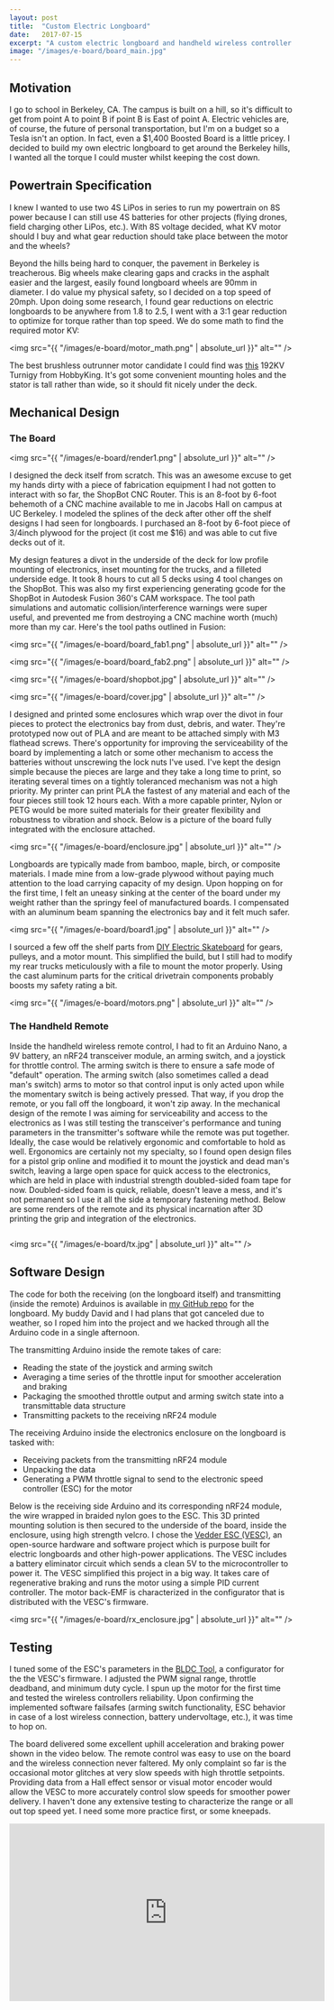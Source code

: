 ```yaml
---
layout: post
title:  "Custom Electric Longboard"
date:   2017-07-15
excerpt: "A custom electric longboard and handheld wireless controller."
image: "/images/e-board/board_main.jpg"
---
```


## Motivation

I go to school in Berkeley, CA. The campus is built on a hill, so it's difficult to get from point A to point B if point B is East of point A. Electric vehicles are, of course, the future of personal transportation, but I'm on a budget so a Tesla isn't an option. In fact, even a $1,400 Boosted Board is a little pricey. I decided to build my own electric longboard to get around the Berkeley hills, I wanted all the torque I could muster whilst keeping the cost down.

## Powertrain Specification

I knew I wanted to use two 4S LiPos in series to run my powertrain on 8S power because I can still use 4S batteries for other projects (flying drones, field charging other LiPos, etc.). With 8S voltage decided, what KV motor should I buy and what gear reduction should take place between the motor and the wheels?

Beyond the hills being hard to conquer, the pavement in Berkeley is treacherous. Big wheels make clearing gaps and cracks in the asphalt easier and the largest, easily found longboard wheels are 90mm in diameter. I do value my physical safety, so I decided on a top speed of 20mph. Upon doing some research, I found gear reductions on electric longboards to be anywhere from 1.8 to 2.5, I went with a 3:1 gear reduction to optimize for torque rather than top speed. We do some math to find the required motor KV: 

<span class="image main"><img src="{{ "/images/e-board/motor_math.png" | absolute_url }}" alt="" /></span>

The best brushless outrunner motor candidate I could find was <a target="\_blank" href="https://hobbyking.com/en_us/turnigy-aerodrive-sk3-6374-192kv-brushless-outrunner-motor.html?wrh_pdp=2">this</a> 192KV Turnigy from HobbyKing. It's got some convenient mounting holes and the stator is tall rather than wide, so it should fit nicely under the deck.

## Mechanical Design

### The Board

<span class="image main"><img src="{{ "/images/e-board/render1.png" | absolute_url }}" alt="" /></span>

I designed the deck itself from scratch. This was an awesome excuse to get my hands dirty with a piece of fabrication equipment I had not gotten to interact with so far, the ShopBot CNC Router. This is an 8-foot by 6-foot behemoth of a CNC machine available to me in Jacobs Hall on campus at UC Berkeley. I modeled the splines of the deck after other off the shelf designs I had seen for longboards. I purchased an 8-foot by 6-foot piece of 3/4inch plywood for the project (it cost me $16) and was able to cut five decks out of it.

My design features a divot in the underside of the deck for low profile mounting of electronics, inset mounting for the trucks, and a filleted underside edge. It took 8 hours to cut all 5 decks using 4 tool changes on the ShopBot. This was also my first experiencing generating gcode for the ShopBot in Autodesk Fusion 360's CAM workspace. The tool path simulations and automatic collision/interference warnings were super useful, and prevented me from destroying a CNC machine worth (much) more than my car. Here's the tool paths outlined in Fusion:

<span class="image main"><img src="{{ "/images/e-board/board_fab1.png" | absolute_url }}" alt="" /></span>

<span class="image main"><img src="{{ "/images/e-board/board_fab2.png" | absolute_url }}" alt="" /></span>

<span class="image main"><img src="{{ "/images/e-board/shopbot.jpg" | absolute_url }}" alt="" /></span>

<span class="image right"><img src="{{ "/images/e-board/cover.jpg" | absolute_url }}" alt="" /></span>

I designed and printed some enclosures which wrap over the divot in four pieces to protect the electronics bay from dust, debris, and water. They're prototyped now out of PLA and are meant to be attached simply with M3 flathead screws. There's opportunity for improving the serviceability of the board by implementing a latch or some other mechanism to access the batteries without unscrewing the lock nuts I've used. I've kept the design simple because the pieces are large and they take a long time to print, so iterating several times on a tightly toleranced mechanism was not a high priority. My printer can print PLA the fastest of any material and each of the four pieces still took 12 hours each. With a more capable printer, Nylon or PETG would be more suited materials for their greater flexibility and robustness to vibration and shock. Below is a picture of the board fully integrated with the enclosure attached.

<span class="image main"><img src="{{ "/images/e-board/enclosure.jpg" | absolute_url }}" alt="" /></span>

Longboards are typically made from bamboo, maple, birch, or composite materials. I made mine from a low-grade plywood without paying much attention to the load carrying capacity of my design. Upon hopping on for the first time, I felt an uneasy sinking at the center of the board under my weight rather than the springy feel of manufactured boards. I compensated with an aluminum beam spanning the electronics bay and it felt much safer.

<span class="image main"><img src="{{ "/images/e-board/board1.jpg" | absolute_url }}" alt="" /></span>

I sourced a few off the shelf parts from <a target="\_blank" href="https://diyelectricskateboard.com/">DIY Electric Skateboard</a> for gears, pulleys, and a motor mount. This simplified the build, but I still had to modify my rear trucks meticulously with a file to mount the motor properly. Using the cast aluminum parts for the critical drivetrain components probably boosts my safety rating a bit.

<span class="image main"><img src="{{ "/images/e-board/motors.png" | absolute_url }}" alt="" /></span>


### The Handheld Remote

Inside the handheld wireless remote control, I had to fit an Arduino Nano, a 9V battery, an nRF24 transceiver module, an arming switch, and a joystick for throttle control. The arming switch is there to ensure a safe mode of "default" operation. The arming switch (also sometimes called a dead man's switch) arms to motor so that control input is only acted upon while the momentary switch is being actively pressed. That way, if you drop the remote, or you fall off the longboard, it won't zip away. In the mechanical design of the remote I was aiming for serviceability and access to the electronics as I was still testing the transceiver's performance and tuning parameters in the transmitter's software while the remote was put together. Ideally, the case would be relatively ergonomic and comfortable to hold as well. Ergonomics are certainly not my specialty, so I found open design files for a pistol grip online and modified it to mount the joystick and dead man's switch, leaving a large open space for quick access to the electronics, which are held in place with industrial strength doubled-sided foam tape for now. Doubled-sided foam is quick, reliable, doesn't leave a mess, and it's not permanent so I use it all the side a temporary fastening method. Below are some renders of the remote and its physical incarnation after 3D printing the grip and integration of the electronics.

<div class="box alt">
	<div class="row 50% uniform">
		<div class="4u">
			<span class="image fit"><img src="{{ "/images/e-board/tx_rend1.png" | absolute_url }}" alt="" /></span>
		</div>
		<div class="4u">
			<span class="image fit"><img src="{{ "/images/e-board/tx_rend2.png" | absolute_url }}" alt="" /></span>
		</div>
		<div class="4u$">
			<span class="image fit"><img src="{{ "/images/e-board/tx_rend3.png" | absolute_url }}" alt="" /></span>
		</div>
	</div>
</div>

<span class="image main"><img src="{{ "/images/e-board/tx.jpg" | absolute_url }}" alt="" /></span>

## Software Design

The code for both the receiving (on the longboard itself) and transmitting (inside the remote) Arduinos is available in <a target="\_blank" href="https://github.com/treyfortmuller/eboard">my GitHub repo</a> for the longboard. My buddy David and I had plans that got canceled due to weather, so I roped him into the project and we hacked through all the Arduino code in a single afternoon.

The transmitting Arduino inside the remote takes of care:
* Reading the state of the joystick and arming switch
* Averaging a time series of the throttle input for smoother acceleration and braking
* Packaging the smoothed throttle output and arming switch state into a transmittable data structure
* Transmitting packets to the receiving nRF24 module

The receiving Arduino inside the electronics enclosure on the longboard is tasked with:
* Receiving packets from the transmitting nRF24 module
* Unpacking the data
* Generating a PWM throttle signal to send to the electronic speed controller (ESC) for the motor

Below is the receiving side Arduino and its corresponding nRF24 module, the wire wrapped in braided nylon goes to the ESC. This 3D printed mounting solution is then secured to the underside of the board, inside the enclosure, using high strength velcro. I chose the <a target="\_blank" href="http://vedder.se/2015/01/vesc-open-source-esc/">Vedder ESC (VESC)</a>, an open-source hardware and software project which is purpose built for electric longboards and other high-power applications. The VESC includes a battery eliminator circuit which sends a clean 5V to the microcontroller to power it. The VESC simplified this project in a big way. It takes care of regenerative braking and runs the motor using a simple PID current controller. The motor back-EMF is characterized in the configurator that is distributed with the VESC's firmware. 

<span class="image main"><img src="{{ "/images/e-board/rx_enclosure.jpg" | absolute_url }}" alt="" /></span>

## Testing

I tuned some of the ESC's parameters in the <a target="\_blank" href="https://diyelectricskateboard.com/blogs/electric-skateboard/vesc-bldc-tool-download-link">BLDC Tool</a>, a configurator for the the VESC's firmware. I adjusted the PWM signal range, throttle deadband, and minimum duty cycle. I spun up the motor for the first time and tested the wireless controllers reliability. Upon confirming the implemented software failsafes (arming switch functionality, ESC behavior in case of a lost wireless connection, battery undervoltage, etc.), it was time to hop on.

The board delivered some excellent uphill acceleration and braking power shown in the video below. The remote control was easy to use on the board and the wireless connection never faltered. My only complaint so far is the occasional motor glitches at very slow speeds with high throttle setpoints. Providing data from a Hall effect sensor or visual motor encoder would allow the VESC to more accurately control slow speeds for smoother power delivery. I haven't done any extensive testing to characterize the range or all out top speed yet. I need some more practice first, or some kneepads.

<!-- A video goes here! -->
<div class="video-wrapper">
	<div class="video-responsive">
		<iframe width="560" height="315" src="https://www.youtube.com/embed/KJxlBvzlVTY?rel=0" frameborder="0" allow="autoplay; encrypted-media" allowfullscreen></iframe>
	</div>
</div>







